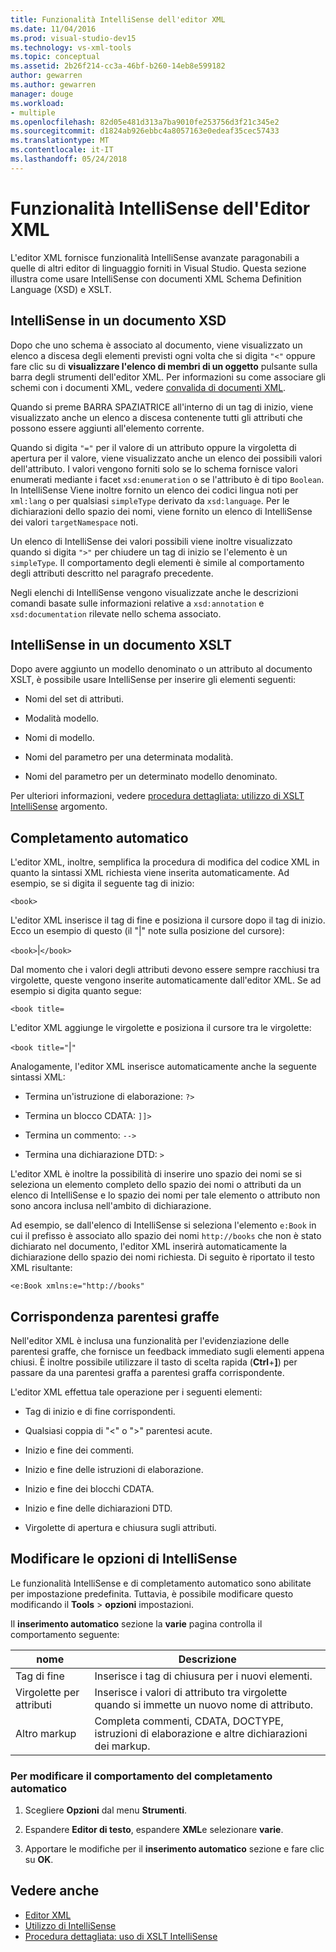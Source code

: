 ```yaml
---
title: Funzionalità IntelliSense dell'editor XML
ms.date: 11/04/2016
ms.prod: visual-studio-dev15
ms.technology: vs-xml-tools
ms.topic: conceptual
ms.assetid: 2b26f214-cc3a-46bf-b260-14eb8e599182
author: gewarren
ms.author: gewarren
manager: douge
ms.workload:
- multiple
ms.openlocfilehash: 82d05e481d313a7ba9010fe253756d3f21c345e2
ms.sourcegitcommit: d1824ab926ebbc4a8057163e0edeaf35cec57433
ms.translationtype: MT
ms.contentlocale: it-IT
ms.lasthandoff: 05/24/2018
---
```

# <a name="xml-editor-intellisense-features"></a>Funzionalità IntelliSense dell'Editor XML

L'editor XML fornisce funzionalità IntelliSense avanzate paragonabili a quelle di altri editor di linguaggio forniti in Visual Studio. Questa sezione illustra come usare IntelliSense con documenti XML Schema Definition Language (XSD) e XSLT.

## <a name="intellisense-in-an-xsd-document"></a>IntelliSense in un documento XSD
 Dopo che uno schema è associato al documento, viene visualizzato un elenco a discesa degli elementi previsti ogni volta che si digita `"<"` oppure fare clic su di **visualizzare l'elenco di membri di un oggetto** pulsante sulla barra degli strumenti dell'editor XML. Per informazioni su come associare gli schemi con i documenti XML, vedere [convalida di documenti XML](../xml-tools/xml-document-validation.md).

 Quando si preme BARRA SPAZIATRICE all'interno di un tag di inizio, viene visualizzato anche un elenco a discesa contenente tutti gli attributi che possono essere aggiunti all'elemento corrente.

 Quando si digita `"="` per il valore di un attributo oppure la virgoletta di apertura per il valore, viene visualizzato anche un elenco dei possibili valori dell'attributo. I valori vengono forniti solo se lo schema fornisce valori enumerati mediante i facet `xsd:enumeration` o se l'attributo è di tipo `Boolean`. In IntelliSense Viene inoltre fornito un elenco dei codici lingua noti per `xml:lang` o per qualsiasi `simpleType` derivato da `xsd:language`. Per le dichiarazioni dello spazio dei nomi, viene fornito un elenco di IntelliSense dei valori `targetNamespace` noti.

 Un elenco di IntelliSense dei valori possibili viene inoltre visualizzato quando si digita `">"` per chiudere un tag di inizio se l'elemento è un `simpleType`. Il comportamento degli elementi è simile al comportamento degli attributi descritto nel paragrafo precedente.

 Negli elenchi di IntelliSense vengono visualizzate anche le descrizioni comandi basate sulle informazioni relative a `xsd:annotation` e `xsd:documentation` rilevate nello schema associato.

## <a name="intellisense-in-an-xslt-document"></a>IntelliSense in un documento XSLT
 Dopo avere aggiunto un modello denominato o un attributo al documento XSLT, è possibile usare IntelliSense per inserire gli elementi seguenti:

-   Nomi del set di attributi.

-   Modalità modello.

-   Nomi di modello.

-   Nomi del parametro per una determinata modalità.

-   Nomi del parametro per un determinato modello denominato.

Per ulteriori informazioni, vedere [procedura dettagliata: utilizzo di XSLT IntelliSense](../xml-tools/walkthrough-using-xslt-intellisense.md) argomento.

## <a name="auto-completion"></a>Completamento automatico
 L'editor XML, inoltre, semplifica la procedura di modifica del codice XML in quanto la sintassi XML richiesta viene inserita automaticamente. Ad esempio, se si digita il seguente tag di inizio:

 `<book>`

 L'editor XML inserisce il tag di fine e posiziona il cursore dopo il tag di inizio. Ecco un esempio di questo (il "&#124;" note sulla posizione del cursore):

 `<book>`&#124;`</book>`

 Dal momento che i valori degli attributi devono essere sempre racchiusi tra virgolette, queste vengono inserite automaticamente dall'editor XML. Se ad esempio si digita quanto segue:

 `<book title=`

 L'editor XML aggiunge le virgolette e posiziona il cursore tra le virgolette:

 `<book title="`&#124;`"`

 Analogamente, l'editor XML inserisce automaticamente anche la seguente sintassi XML:

-   Termina un'istruzione di elaborazione: `?>`

-   Termina un blocco CDATA: `]]>`

-   Termina un commento: `-->`

-   Termina una dichiarazione DTD: `>`

L'editor XML è inoltre la possibilità di inserire uno spazio dei nomi se si seleziona un elemento completo dello spazio dei nomi o attributi da un elenco di IntelliSense e lo spazio dei nomi per tale elemento o attributo non sono ancora inclusa nell'ambito di dichiarazione.

Ad esempio, se dall'elenco di IntelliSense si seleziona l'elemento `e:Book` in cui il prefisso è associato allo spazio dei nomi `http://books` che non è stato dichiarato nel documento, l'editor XML inserirà automaticamente la dichiarazione dello spazio dei nomi richiesta. Di seguito è riportato il testo XML risultante:

`<e:Book xmlns:e="http://books"`

## <a name="brace-matching"></a>Corrispondenza parentesi graffe
 Nell'editor XML è inclusa una funzionalità per l'evidenziazione delle parentesi graffe, che fornisce un feedback immediato sugli elementi appena chiusi. È inoltre possibile utilizzare il tasto di scelta rapida (**Ctrl**+**]**) per passare da una parentesi graffa a parentesi graffa corrispondente.

 L'editor XML effettua tale operazione per i seguenti elementi:

-   Tag di inizio e di fine corrispondenti.

-   Qualsiasi coppia di "\<" o ">" parentesi acute.

-   Inizio e fine dei commenti.

-   Inizio e fine delle istruzioni di elaborazione.

-   Inizio e fine dei blocchi CDATA.

-   Inizio e fine delle dichiarazioni DTD.

-   Virgolette di apertura e chiusura sugli attributi.

## <a name="modify-the-intellisense-options"></a>Modificare le opzioni di IntelliSense
 Le funzionalità IntelliSense e di completamento automatico sono abilitate per impostazione predefinita. Tuttavia, è possibile modificare questo modificando il **Tools** > **opzioni** impostazioni.

 Il **inserimento automatico** sezione la **varie** pagina controlla il comportamento seguente:

|nome|Descrizione|
|----------|-----------------|
|Tag di fine|Inserisce i tag di chiusura per i nuovi elementi.|
|Virgolette per attributi|Inserisce i valori di attributo tra virgolette quando si immette un nuovo nome di attributo.|
|Altro markup|Completa commenti, CDATA, DOCTYPE, istruzioni di elaborazione e altre dichiarazioni dei markup.|

### <a name="to-change-the-auto-completion-behavior"></a>Per modificare il comportamento del completamento automatico

1.  Scegliere **Opzioni** dal menu **Strumenti**.

2.  Espandere **Editor di testo**, espandere **XML**e selezionare **varie**.

3.  Apportare le modifiche per il **inserimento automatico** sezione e fare clic su **OK**.

## <a name="see-also"></a>Vedere anche

- [Editor XML](../xml-tools/xml-editor.md)
- [Utilizzo di IntelliSense](../ide/using-intellisense.md)
- [Procedura dettagliata: uso di XSLT IntelliSense](../xml-tools/walkthrough-using-xslt-intellisense.md)